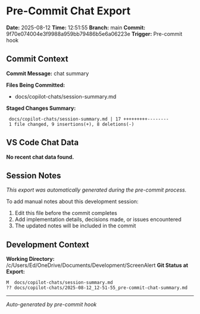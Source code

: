 # Pre-Commit Chat Export

**Date:** 2025-08-12
**Time:** 12:51:55
**Branch:** main
**Commit:** 9f70e074004e3f9988a959bb79486b5e6a06223e
**Trigger:** Pre-commit hook

## Commit Context

**Commit Message:** chat summary

**Files Being Committed:**
- docs/copilot-chats/session-summary.md

**Staged Changes Summary:**
```
 docs/copilot-chats/session-summary.md | 17 +++++++++--------
 1 file changed, 9 insertions(+), 8 deletions(-)
```

## VS Code Chat Data

**No recent chat data found.**


## Session Notes

*This export was automatically generated during the pre-commit process.*

To add manual notes about this development session:
1. Edit this file before the commit completes
2. Add implementation details, decisions made, or issues encountered
3. The updated notes will be included in the commit

## Development Context

**Working Directory:** /c/Users/Ed/OneDrive/Documents/Development/ScreenAlert
**Git Status at Export:**
```
M  docs/copilot-chats/session-summary.md
?? docs/copilot-chats/2025-08-12_12-51-55_pre-commit-chat-summary.md
```

---
*Auto-generated by pre-commit hook*
